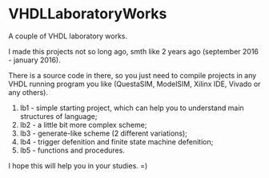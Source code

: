 # VHDLLaboratoryWorks
A couple of VHDL laboratory works.

I made this projects not so long ago, smth like 2 years ago (september 2016 - january 2016).

There is a source code in there, so you just need to compile projects in any VHDL running program you like (QuestaSIM, ModelSIM, Xilinx IDE, Vivado or any others).

1. lb1 - simple starting project, which can help you to understand main structures of language;
2. lb2 - a little bit more complex scheme;
3. lb3 - generate-like scheme (2 different variations);
4. lb4 - trigger defenition and finite state machine defenition;
5. lb5 - functions and procedures.

I hope this will help you in your studies. =)
